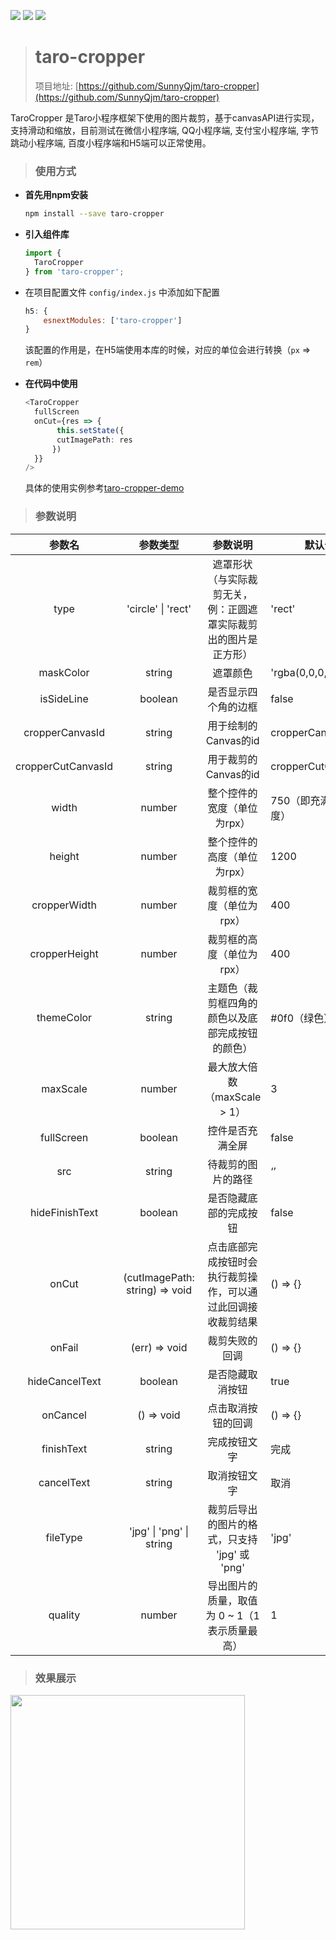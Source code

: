 [![](https://img.shields.io/npm/v/taro-cropper.svg?style=flat-square)](https://www.npmjs.com/package/taro-cropper)
[![](https://img.shields.io/npm/l/taro-cropper.svg?style=flat-square)](https://www.npmjs.com/package/taro-cropper)
[![](https://img.shields.io/npm/dt/taro-cropper.svg?style=flat-square)](https://www.npmjs.com/package/taro-cropper)

> # taro-cropper
>
> 项目地址: [https://github.com/SunnyQjm/taro-cropper](https://github.com/SunnyQjm/taro-cropper)

TaroCropper 是Taro小程序框架下使用的图片裁剪，基于canvasAPI进行实现，支持滑动和缩放，目前测试在微信小程序端, QQ小程序端, 支付宝小程序端, 字节跳动小程序端, 百度小程序端和H5端可以正常使用。

> ### 使用方式

- **首先用npm安装**

  ```bash
  npm install --save taro-cropper
  ```

- **引入组件库**

  ```typescript
  import {
    TaroCropper
  } from 'taro-cropper';
  ```

- 在项目配置文件 `config/index.js` 中添加如下配置

  ```javascript
  h5: {
      esnextModules: ['taro-cropper']
  }
  ```

  该配置的作用是，在H5端使用本库的时候，对应的单位会进行转换（`px` => `rem`）

- **在代码中使用**

  ```typescript
  <TaroCropper
    fullScreen
    onCut={res => {
         this.setState({
         cutImagePath: res
        })
    }}
  />
  ```

  具体的使用实例参考[taro-cropper-demo](<https://github.com/SunnyQjm/taro-cropper/blob/master/src/pages/index/index.tsx>)

> ### 参数说明

|       参数名       |            参数类型            |                           参数说明                           | 默认值                |
| :----------------: | :----------------------------: | :----------------------------------------------------------: | --------------------- |
|        type        |        'circle' \| 'rect'      |    遮罩形状（与实际裁剪无关，例：正圆遮罩实际裁剪出的图片是正方形）   | 'rect'                 |
|       maskColor    |             string             |                     遮罩颜色                                 | 'rgba(0,0,0,.6)'       |
|     isSideLine     |             boolean            |                       是否显示四个角的边框                    | false       |
|  cropperCanvasId   |             string             |                     用于绘制的Canvas的id                     | cropperCanvasId       |
| cropperCutCanvasId |             string             |                     用于裁剪的Canvas的id                     | cropperCutCanvasId    |
|       width        |             number             |                 整个控件的宽度（单位为rpx）                  | 750（即充满屏幕宽度） |
|       height       |             number             |                 整个控件的高度（单位为rpx）                  | 1200                  |
|    cropperWidth    |             number             |                  裁剪框的宽度（单位为rpx）                   | 400                   |
|   cropperHeight    |             number             |                  裁剪框的高度（单位为rpx）                   | 400                   |
|     themeColor     |             string             |       主题色（裁剪框四角的颜色以及底部完成按钮的颜色）       | #0f0（绿色）          |
|      maxScale      |             number             |                 最大放大倍数（maxScale > 1）                 | 3                     |
|     fullScreen     |            boolean             |                       控件是否充满全屏                       | false                 |
|        src         |             string             |                      待裁剪的图片的路径                      | ‘’                    |
|   hideFinishText   |            boolean             |                    是否隐藏底部的完成按钮                    | false                 |
|       onCut        | (cutImagePath: string) => void | 点击底部完成按钮时会执行裁剪操作，可以通过此回调接收裁剪结果 | () => {}              |
|       onFail       |         (err) => void          |                        裁剪失败的回调                        | () => {}              |
|   hideCancelText   |            boolean             |                       是否隐藏取消按钮                       | true                  |
|      onCancel      |           () => void           |                      点击取消按钮的回调                      | () => {}              |
|     finishText     |             string             |                         完成按钮文字                         | 完成                  |
|     cancelText     |             string             |                         取消按钮文字                         | 取消                  |
|      fileType      |    'jpg' \| 'png' \| string    |        裁剪后导出的图片的格式，只支持 'jpg' 或 'png'         | 'jpg'                 |
|      quality       |             number             |        导出图片的质量，取值为 0 ~ 1（1表示质量最高）         | 1                     |

> ### 效果展示

<img src="https://raw.githubusercontent.com/SunnyQjm/taro-cropper/master/document/demo1.png" width="375"/>